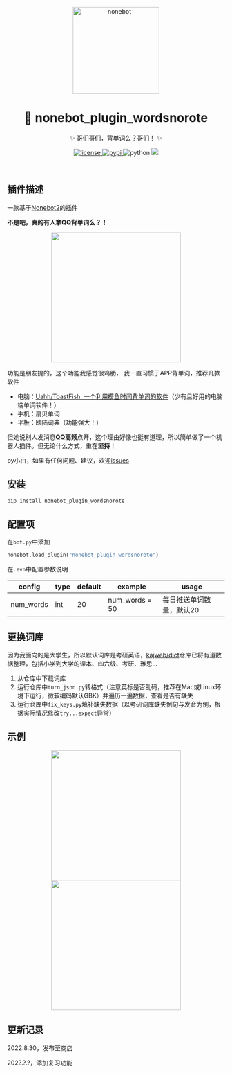 <p align="center">
  <a href="https://v2.nonebot.dev/"><img src="https://v2.nonebot.dev/logo.png" width="200" height="200" alt="nonebot"></a>
</p>
<div align="center">
<h1 align="center">📕 nonebot_plugin_wordsnorote</h1>
✨ 哥们哥们，背单词么？哥们！ ✨

</div>

<p align="center">
  <a href="https://github.com/GC-ZF/nonebot_plugin_wordsnorote/blob/main/LICENSE">
    <img src="https://img.shields.io/github/license/GC-ZF/nonebot_plugin_wordsnorote" alt="license">
  </a>
  <a href="https://pypi.python.org/pypi/nonebot_plugin_wordsnorote">
    <img src="https://img.shields.io/pypi/v/nonebot_plugin_wordsnorote" alt="pypi">
  </a>
  <img src="https://img.shields.io/badge/python-3.7.3+-blue" alt="python">
  <img  src="https://visitor-badge.glitch.me/badge?page_id=nonebot_plugin_wordsnorote" /><br />
</p></br>


## 插件描述

一款基于[Nonebot2](https://github.com/nonebot/nonebot2)的插件

**不是吧，真的有人拿QQ背单词么？！**

<div align="center">
  <img height="300px" src="https://testingcf.jsdelivr.net/gh/GC-ZF/nonebot_plugin_wordsnorote/img/example1.png">
</div>

功能是朋友提的，这个功能我感觉很鸡肋， 我一直习惯于APP背单词，推荐几款软件

* 电脑：[Uahh/ToastFish: 一个利用摸鱼时间背单词的软件](https://github.com/Uahh/ToastFish)（少有且好用的电脑端单词软件！）
* 手机：扇贝单词
* 平板：欧陆词典（功能强大！）

但她说别人发消息**QQ高频**点开，这个理由好像也挺有道理，所以简单做了一个机器人插件。但无论什么方式，重在**坚持**！

py小白，如果有任何问题、建议，欢迎[issues](https://github.com/GC-ZF/nonebot_plugin_wordsnorote/issues)

## 安装
```python
pip install nonebot_plugin_wordsnorote
```
## 配置项
在`bot.py`中添加
```python
nonebot.load_plugin("nonebot_plugin_wordsnorote")
```
在`.evn`中配置参数说明

| config    | type | default | example        | usage                    |
| --------- | ---- | ------- | -------------- | ------------------------ |
| num_words | int  | 20      | num_words = 50 | 每日推送单词数量，默认20 |

## 更换词库

因为我面向的是大学生，所以默认词库是考研英语，[kajweb/dict](https://github.com/kajweb/dict)仓库已将有道数据整理，包括小学到大学的课本、四六级、考研、雅思...

1. 从仓库中下载词库
2. 运行仓库中`turn_json.py`转格式（注意英标是否乱码，推荐在Mac或Linux环境下运行，微软编码默认GBK）并遍历一遍数据，查看是否有缺失
3. 运行仓库中`fix_keys.py`填补缺失数据（以考研词库缺失例句与发音为例，根据实际情况修改`try...expect`异常）

## 示例

<div align="center">
  <img height="300px" src="https://testingcf.jsdelivr.net/gh/GC-ZF/nonebot_plugin_wordsnorote/img/example2.png">
  <img height="300px" src="https://testingcf.jsdelivr.net/gh/GC-ZF/nonebot_plugin_wordsnorote/img/example3.png">
</div>

## 更新记录

2022.8.30，发布至商店

202?.?.?，添加复习功能
